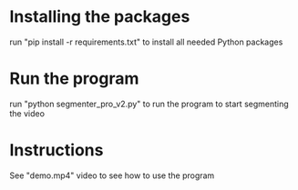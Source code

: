 # Installing the packages
run "pip install -r requirements.txt" to install all needed Python packages
# Run the program
run "python segmenter_pro_v2.py" to run the program to start segmenting the video
# Instructions
See "demo.mp4" video to see how to use the program
